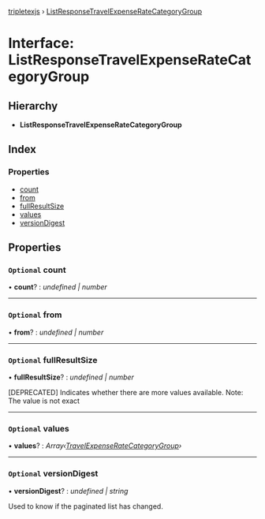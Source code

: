 [tripletexjs](../README.md) › [ListResponseTravelExpenseRateCategoryGroup](listresponsetravelexpenseratecategorygroup.md)

# Interface: ListResponseTravelExpenseRateCategoryGroup

## Hierarchy

* **ListResponseTravelExpenseRateCategoryGroup**

## Index

### Properties

* [count](listresponsetravelexpenseratecategorygroup.md#optional-count)
* [from](listresponsetravelexpenseratecategorygroup.md#optional-from)
* [fullResultSize](listresponsetravelexpenseratecategorygroup.md#optional-fullresultsize)
* [values](listresponsetravelexpenseratecategorygroup.md#optional-values)
* [versionDigest](listresponsetravelexpenseratecategorygroup.md#optional-versiondigest)

## Properties

### `Optional` count

• **count**? : *undefined | number*

___

### `Optional` from

• **from**? : *undefined | number*

___

### `Optional` fullResultSize

• **fullResultSize**? : *undefined | number*

[DEPRECATED] Indicates whether there are more values available. Note: The value is not exact

___

### `Optional` values

• **values**? : *Array‹[TravelExpenseRateCategoryGroup](travelexpenseratecategorygroup.md)›*

___

### `Optional` versionDigest

• **versionDigest**? : *undefined | string*

Used to know if the paginated list has changed.
